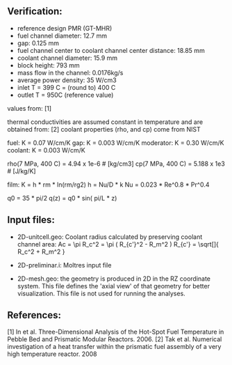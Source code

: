 Verification:
-------------

* reference design PMR (GT-MHR)
* fuel channel diameter: 12.7 mm
* gap: 0.125 mm
* fuel channel center to coolant channel center distance: 18.85 mm
* coolant channel diameter: 15.9 mm
* block height: 793 mm
* mass flow in the channel: 0.0176kg/s
* average power density: 35 W/cm3
* inlet T = 399 C = (round to) 400 C
* outlet T = 950C (reference value)

values from: [1]

thermal conductivities are assumed constant in temperature and are obtained from: [2]
coolant properties (rho, and cp) come from NIST

fuel: K = 0.07 W/cm/K
gap: K = 0.003 W/cm/K
moderator: K = 0.30 W/cm/K
coolant: K = 0.003 W/cm/K

rho(7 MPa, 400 C) = 4.94 x 1e-6  # [kg/cm3] 
cp(7 MPa, 400 C) = 5.188 x 1e3  # [J/kg/K]

film: K = h * rm * ln(rm/rg2)
h = Nu/D * k Nu = 0.023 * Re^0.8 * Pr^0.4

q0 = 35 * pi/2 q(z) = q0 * sin( pi/L * z)

Input files:
------------

* 2D-unitcell.geo:
Coolant radius calculated by preserving coolant channel area:
Ac = \pi R_c^2 = \pi ( R_{c'}^2 - R_m^2 ) R_{c'} = \sqrt[]{ R_c^2 + R_m^2 }

* 2D-preliminar.i: Moltres input file

* 2D-mesh.geo: the geometry is produced in 2D in the RZ coordinate system.
This file defines the 'axial view' of that geometry for better visualization.
This file is not used for running the analyses.

References:
-----------
[1] In et al. Three-Dimensional Analysis of the Hot-Spot Fuel Temperature in Pebble Bed and Prismatic Modular Reactors. 2006.
[2] Tak et al. Numerical investigation of a heat transfer within the prismatic fuel assembly of a very high temperature reactor. 2008